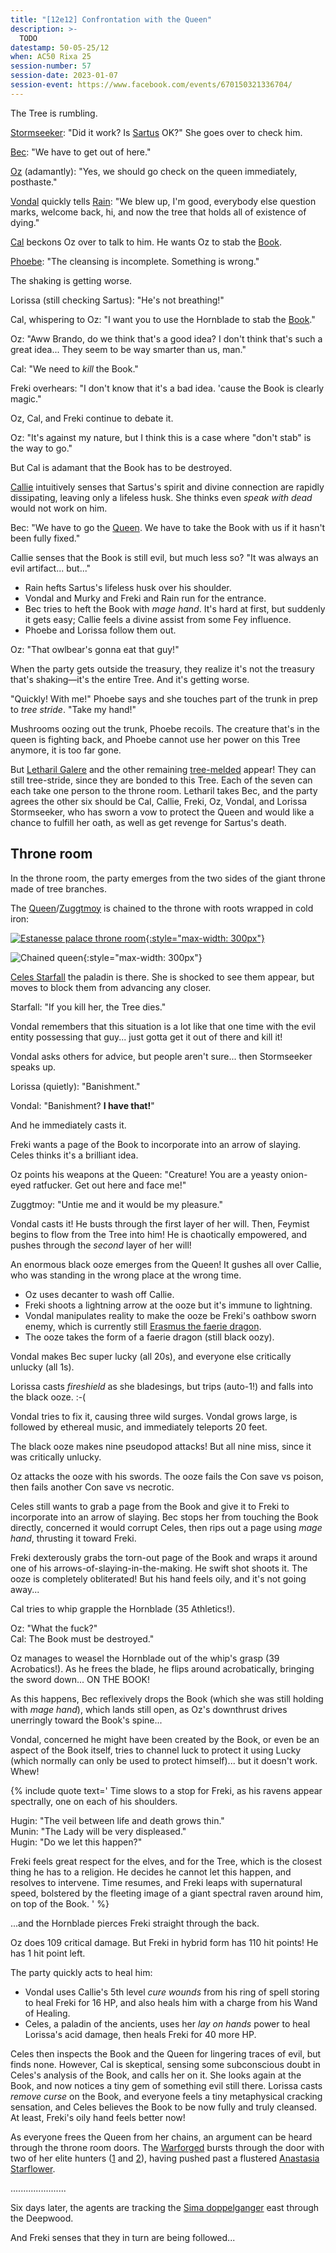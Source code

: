 ```yaml
---
title: "[12e12] Confrontation with the Queen"
description: >-
  TODO
datestamp: 50-05-25/12
when: AC50 Rixa 25
session-number: 57
session-date: 2023-01-07
session-event: https://www.facebook.com/events/670150321336704/
---
```


The Tree is rumbling.

[Stormseeker](../dossiers/lorissa-stormseeker): "Did it work? Is [Sartus](../dossiers/sartus) OK?" She goes over to check him.

[Bec](../dossiers/bec): "We have to get out of here."

[Oz](../dossiers/oz) (adamantly): "Yes, we should go check on the queen immediately, posthaste."

[Vondal](../dossiers/vondal) quickly tells [Rain](../dossiers/rain): "We blew up, I'm good, everybody else question marks, welcome back, hi, and now the tree that holds all of existence of dying."

[Cal](../dossiers/cal) beckons Oz over to talk to him. He wants Oz to stab the [Book](../relics/necronomicon).

[Phoebe](../dossiers/phoebe): "The cleansing is incomplete. Something is wrong."

The shaking is getting worse.

Lorissa (still checking Sartus): "He's not breathing!"

Cal, whispering to Oz: "I want you to use the Hornblade to stab the [Book](../relics/necronomicon)."

Oz: "Aww Brando, do we think that's a good idea? I don't think that's such a great idea... They seem to be way smarter than us, man."

Cal: "We need to *kill* the Book."

Freki overhears: "I don't know that it's a bad idea. 'cause the Book is clearly magic."

Oz, Cal, and Freki continue to debate it.

Oz: "It's against my nature, but I think this is a case where "don't stab" is the way to go."

But Cal is adamant that the Book has to be destroyed.

[Callie](../dossiers/callie) intuitively senses that Sartus's spirit and divine connection are rapidly dissipating, leaving only a lifeless husk. She thinks even *speak with dead* would not work on him.

Bec: "We have to go the [Queen](../dossiers/ambriel-estanesse). We have to take the Book with us if it hasn't been fully fixed."

Callie senses that the Book is still evil, but much less so? "It was always an evil artifact... but..."

* Rain hefts Sartus's lifeless husk over his shoulder.
* Vondal and Murky and Freki and Rain run for the entrance.
* Bec tries to heft the Book with *mage hand*. It's hard at first, but suddenly it gets easy; Callie feels a divine assist from some Fey influence.
* Phoebe and Lorissa follow them out.

Oz: "That owlbear's gonna eat that guy!"

When the party gets outside the treasury, they realize it's not the treasury that's shaking&mdash;it's the entire Tree. And it's getting worse.

"Quickly! With me!" Phoebe says and she touches part of the trunk in prep to *tree stride*. "Take my hand!"

Mushrooms oozing out the trunk, Phoebe recoils. The creature that's in the queen is fighting back, and Phoebe cannot use her power on this Tree anymore, it is too far gone.

But [Letharil Galere](../dossiers/letharil-galere) and the other remaining [tree-melded](../creatures/tree-melded) appear! They can still tree-stride, since they are bonded to this Tree. Each of the seven can each take one person to the throne room. Letharil takes Bec, and the party agrees the other six should be Cal, Callie, Freki, Oz, Vondal, and Lorissa Stormseeker, who has sworn a vow to protect the Queen and would like a chance to fulfill her oath, as well as get revenge for Sartus's death.

## Throne room

In the throne room, the party emerges from the two sides of the giant throne made of tree branches.

The [Queen](../dossiers/ambriel-estanesse)/[Zuggtmoy](../dossiers/zuggtmoy) is chained to the throne with roots wrapped in cold iron:

[![Estanesse palace throne room](https://i.pinimg.com/originals/15/97/aa/1597aa682e3ec06fca7d9b3a9d5acb20.jpg){:style="max-width: 300px"}](https://www.pinterest.com/pin/161074124166559381/)

![Chained queen](../assets/images/queen-chained.png){:style="max-width: 300px"}

[Celes Starfall](../dossiers/celes-starfall) the paladin is there. She is shocked to see them appear, but moves to block them from advancing any closer.

Starfall: "If you kill her, the Tree dies."

Vondal remembers that this situation is a lot like that one time with the evil entity possessing that guy... just gotta get it out of there and kill it!

Vondal asks others for advice, but people aren't sure... then Stormseeker speaks up.

Lorissa (quietly): "Banishment."

Vondal: "Banishment? **I have that!**"

And he immediately casts it.

Freki wants a page of the Book to incorporate into an arrow of slaying. Celes thinks it's a brilliant idea.

Oz points his weapons at the Queen: "Creature! You are a yeasty onion-eyed ratfucker. Get out here and face me!"

Zuggtmoy: "Untie me and it would be my pleasure."

Vondal casts it! He busts through the first layer of her will. Then, Feymist begins to flow from the Tree into him! He is chaotically empowered, and pushes through the *second* layer of her will!

An enormous black ooze emerges from the Queen! It gushes all over Callie, who was standing in the wrong place at the wrong time.

* Oz uses decanter to wash off Callie.
* Freki shoots a lightning arrow at the ooze but it's immune to lightning.
* Vondal manipulates reality to make the ooze be Freki's oathbow sworn enemy, which is currently still [Erasmus the faerie dragon](../dossiers/erasmus).
* The ooze takes the form of a faerie dragon (still black oozy).

Vondal makes Bec super lucky (all 20s), and everyone else critically unlucky (all 1s).

Lorissa casts *fireshield* as she bladesings, but trips (auto-1!) and falls into the black ooze. :-(

Vondal tries to fix it, causing three wild surges. Vondal grows large, is followed by ethereal music, and immediately teleports 20 feet.

The black ooze makes nine pseudopod attacks! But all nine miss, since it was critically unlucky.

Oz attacks the ooze with his swords. The ooze fails the Con save vs poison, then fails another Con save vs necrotic.

Celes still wants to grab a page from the Book and give it to Freki to incorporate into an arrow of slaying. Bec stops her from touching the Book directly, concerned it would corrupt Celes, then rips out a page using *mage hand*, thrusting it toward Freki. 

Freki dexterously grabs the torn-out page of the Book and wraps it around one of his arrows-of-slaying-in-the-making. He swift shot shoots it. The ooze is completely obliterated! But his hand feels oily, and it's not going away...

Cal tries to whip grapple the Hornblade (35 Athletics!).

Oz: "What the fuck?"  
Cal: The Book must be destroyed."

Oz manages to weasel the Hornblade out of the whip's grasp (39 Acrobatics!). As he frees the blade, he flips around acrobatically, bringing the sword down... ON THE BOOK!

As this happens, Bec reflexively drops the Book (which she was still holding with *mage hand*), which lands still open, as Oz's downthrust drives unerringly toward the Book's spine...

Vondal, concerned he might have been created by the Book, or even be an aspect of the Book itself, tries to channel luck to protect it using Lucky (which normally can only be used to protect himself)... but it doesn't work. Whew!

{% include quote text='
Time slows to a stop for Freki, as his ravens appear spectrally, one on each of his shoulders.

Hugin: "The veil between life and death grows thin."  
Munin: "The Lady will be very displeased."  
Hugin: "Do we let this happen?"

Freki feels great respect for the elves, and for the Tree, which is the closest thing he has to a religion. He decides he cannot let this happen, and resolves to intervene. Time resumes, and Freki leaps with supernatural speed, bolstered by the fleeting image of a giant spectral raven around him, on top of the Book.
' %}

...and the Hornblade pierces Freki straight through the back.

Oz does 109 critical damage. But Freki in hybrid form has 110 hit points! He has 1 hit point left.

The party quickly acts to heal him:
* Vondal uses Callie's 5th level *cure wounds* from his ring of spell storing to heal Freki for 16 HP, and also heals him with a charge from his Wand of Healing.
* Celes, a paladin of the ancients, uses her *lay on hands* power to heal Lorissa's acid damage, then heals Freki for 40 more HP.

Celes then inspects the Book and the Queen for lingering traces of evil, but finds none. However, Cal is skeptical, sensing some subconscious doubt in Celes's analysis of the Book, and calls her on it. She looks again at the Book, and now notices a tiny gem of something evil still there. Lorissa casts *remove curse* on the Book, and everyone feels a tiny metaphysical cracking sensation, and Celes believes the Book to be now fully and truly cleansed. At least, Freki's oily hand feels better now!

As everyone frees the Queen from her chains, an argument can be heard through the throne room doors. The [Warforged](../relics/warforged) bursts through the door with two of her elite hunters ([1](../dossiers/caraway-maplehorn) and [2](../dossiers/juniper-tumbleclove)), having pushed past a flustered [Anastasia Starflower](../dossiers/anastastia-starflower).

......................

Six days later, the agents are tracking the [Sima doppelganger](../dossiers/amisa) east through the Deepwood.

And Freki senses that they in turn are being followed...
